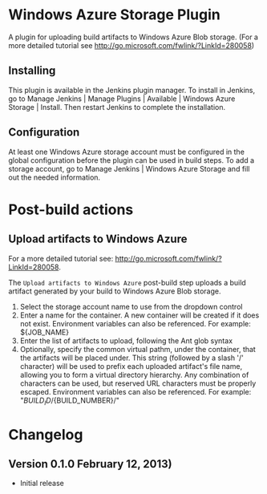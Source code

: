 Windows Azure Storage Plugin
============================

A plugin for uploading build artifacts to Windows Azure Blob storage. (For a more detailed tutorial see http://go.microsoft.com/fwlink/?LinkId=280058) 

Installing
----------

This plugin is available in the Jenkins plugin manager. 
To install in Jenkins, go to Manage Jenkins | Manage Plugins | Available | Windows Azure Storage | Install. 
Then restart Jenkins to complete the installation.

Configuration
-------------

At least one Windows Azure storage account must be configured in the global configuration before the plugin can be used in build steps. To add a storage account, go to Manage Jenkins | Windows Azure Storage and fill out the needed information. 



Post-build actions
==================

Upload artifacts to Windows Azure
---------------------------------

For a more detailed tutorial see: http://go.microsoft.com/fwlink/?LinkId=280058.

The `Upload artifacts to Windows Azure` post-build step uploads a build artifact generated by your build to Windows Azure Blob storage.

1. Select the storage account name to use from the dropdown control
2. Enter a name for the container. A new container will be created if it does not exist. Environment variables can also be referenced. For example: ${JOB_NAME} 
3. Enter the list of artifacts to upload, following the Ant glob syntax
4. Optionally, specify the common virtual pathm, under the container, that  the artifacts will be placed under. This string (followed by a slash '/' character) will be used to prefix each uploaded artifact's file name, allowing you to form a virtual directory hierarchy. Any combination of characters can be used, but reserved URL characters must be properly escaped. Environment variables can also be referenced. For example: "${BUILD_ID}/${BUILD_NUMBER}/"


Changelog
=========

Version 0.1.0 February 12, 2013)
--------------------------------
 - Initial release
